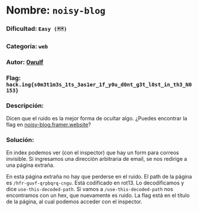 # Nombre: `noisy-blog`
### Dificultad: `Easy (🃏🃏)`
### Categoría: `web`
### Autor: [0wulf](https://0wulf.github.io/)
### Flag: `hack.ing{s0m3t1m3s_1ts_3as1er_1f_y0u_d0nt_g3t_l0st_in_th3_N0153}`

### Descripción:
Dicen que el ruido es la mejor forma de ocultar algo. ¿Puedes encontrar la flag en [noisy-blog.framer.website](https://noisy-blog.framer.website/)?


### Solución:
En index podemos ver (con el inspector) que hay un form para correos invisible. Si ingresamos una dirección arbitraria de email, se nos redirige a una página extraña.

En esta página extraña no hay que perderse en el ruido. El path de la página es `/hfr-guvf-qrpbqrq-cngu`. Está codificado en rot13. Lo decodificamos y dice `use-this-decoded-path`. Si vamos a `/use-this-decoded-path` nos encontramos con un hex, que nuevamente es ruido. La flag está en el título de la página, al cual podemos acceder con el inspector.
